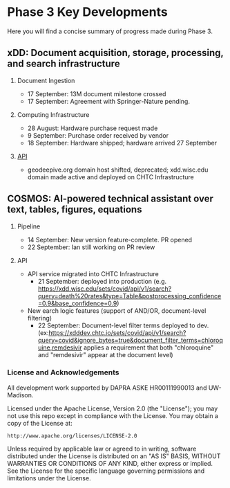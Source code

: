 # Phase 3 Key Developments
Here you will find a concise summary of progress made during Phase 3.

## xDD: Document acquisition, storage, processing, and search infrastructure
1. Document Ingestion
    - 17 September: 13M document milestone crossed
    - 17 September: Agreement with Springer-Nature pending.

2. Computing Infrastructure
    - 28 August: Hardware purchase request made
    - 9 September: Purchase order received by vendor
    - 18 September: Hardware shipped; hardware arrived 27 September

3. [API](https://xdd.wisc.edu/api)
    - geodeepive.org domain host shifted, deprecated; xdd.wisc.edu domain made active and deployed on CHTC Infrastructure

## COSMOS: AI-powered technical assistant over text, tables, figures, equations
1. Pipeline
    - 14 September: New version feature-complete. PR opened
    - 22 September: Ian still working on PR review

2. API
    - API service migrated into CHTC Infrastructure
      - 21 September: deployed into production (e.g. https://xdd.wisc.edu/sets/covid/api/v1/search?query=death%20rates&type=Table&postprocessing_confidence=0.9&base_confidence=0.9)
    - New earch logic features (support of AND/OR, document-level filtering)
      - 22 September: Document-level filter terms deployed to dev. (ex:https://xdddev.chtc.io/sets/covid/api/v1/search?query=covid&ignore_bytes=true&document_filter_terms=chloroquine,remdesivir applies a requirement that both "chloroquine" and "remdesivir" appear at the document level)


### License and Acknowledgements
All development work supported by DAPRA ASKE HR00111990013 and UW-Madison.

Licensed under the Apache License, Version 2.0 (the "License");
you may not use this repo except in compliance with the License.
You may obtain a copy of the License at:

    http://www.apache.org/licenses/LICENSE-2.0

Unless required by applicable law or agreed to in writing, software
distributed under the License is distributed on an "AS IS" BASIS,
WITHOUT WARRANTIES OR CONDITIONS OF ANY KIND, either express or implied.
See the License for the specific language governing permissions and
limitations under the License.
